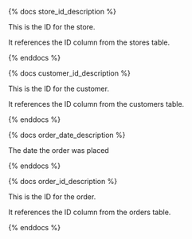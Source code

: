 {% docs store_id_description %}

This is the ID for the store.

It references the ID column from the stores table.

{% enddocs %}


{% docs customer_id_description %}

This is the ID for the customer.

It references the ID column from the customers table.

{% enddocs %}


{% docs order_date_description %}

The date the order was placed


{% enddocs %}

{% docs order_id_description %}

This is the ID for the order.

It references the ID column from the orders table.


{% enddocs %}
